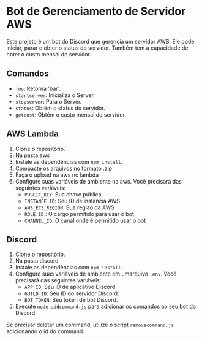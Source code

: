 # Bot de Gerenciamento de Servidor AWS

Este projeto é um bot do Discord que gerencia um servidor AWS. Ele pode iniciar, parar e obter o status do servidor. Também tem a capacidade de obter o custo mensal do servidor.

## Comandos

- `foo`: Retorna 'bar'.
- `startserver`: Inicializa o Server.
- `stopserver`: Para o Server.
- `status`: Obtém o status do servidor.
- `getcost`: Obtém o custo mensal do servidor.

## AWS Lambda

1. Clone o repositório.
2. Na pasta aws
3. Instale as dependências com `npm install`.
4. Compacte os arquivos no formato .zip
5. Faça o upload na aws no lambda
6. Configure suas variáveis de ambiente na aws. Você precisará das seguintes variáveis:
    - `PUBLIC_KEY`: Sua chave pública.
    - `INSTANCE_ID`: Seu ID de instância AWS.
    - `AWS_ECS_REGION`: Sua regiao da AWS
    - `ROLE_ID` : O cargo permitido para usar o bot
    - `CHANNEL_ID`: O canal onde é permitido usar o bot    

## Discord

1. Clone o repositório.
2. Na pasta discord
3. Instale as dependências com `npm install`.
4. Configure suas variáveis de ambiente em umarquivo `.env`. Você precisará das seguintes variáveis:
    - `APP_ID`: Seu ID de aplicativo Discord.
    - `GUILD_ID`: Seu ID do servidor Discord.
    - `BOT_TOKEN`: Seu token de bot Discord.
5. Execute `node addcommand.js` para adicionar os comandos ao seu bot do Discord.


Se precisar deletar um command, utilize o script `removecommand.js` adicionando o id do command.